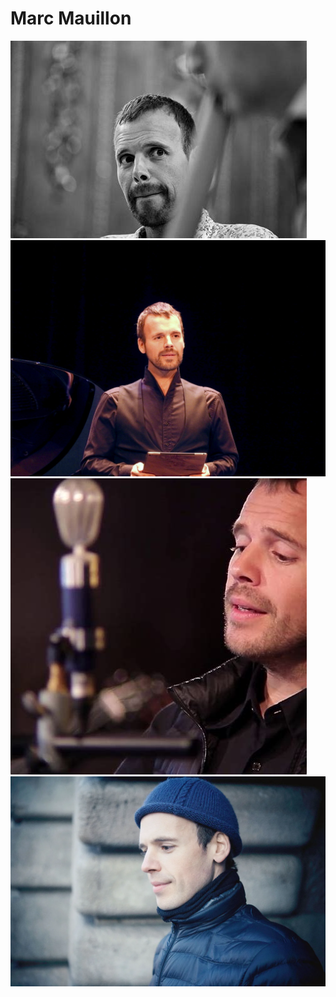 # Marc Mauillon
![Marc Mauillon](th.jpg "MM")
![Marc Mauillon](th2.jpg "MM")
![Marc Mauillon](th3.jpg "MM")
![Marc Mauillon](th3.webp "MM")
